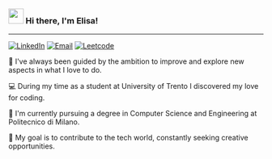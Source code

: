 <h3><img src = "https://raw.githubusercontent.com/MartinHeinz/MartinHeinz/master/wave.gif" width = 30px> Hi there, I'm Elisa! </h3>

---

[![LinkedIn](https://img.shields.io/badge/-LinkedIn-blue?style=flat&logo=Linkedin&logoColor=white)](https://www.linkedin.com/in/elisacomposta/)
[![Email](https://img.shields.io/badge/Gmail-D14836?style=flat&logo=gmail&logoColor=white)](mailto:elisa.composta.a@gmail.com)
[![Leetcode](https://img.shields.io/badge/dynamic/json?style=flat&labelColor=black&color=%23ffa116&label=Leetcode&query=solved&url=https%3A%2F%2Fleetcode-badge.vercel.app%2Fapi%2Fusers%2Felisacomposta&logo=leetcode&logoColor=yellow)](https://leetcode.com/elisacomposta/)

🎨 I've always been guided by the ambition to improve and explore new aspects in what I love to do.

💻 During my time as a student at University of Trento I discovered my love for coding.

🌱 I'm currently pursuing a degree in Computer Science and Engineering at Politecnico di Milano.

🧩 My goal is to contribute to the tech world, constantly seeking creative opportunities. 
